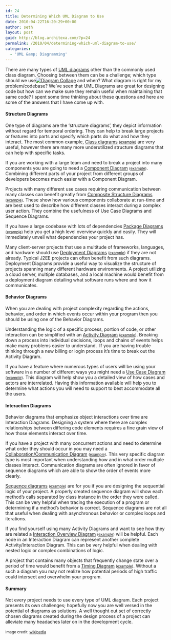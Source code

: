 ```yaml
---
id: 24
title: Determining Which UML Diagram to Use
date: 2010-04-22T16:20:29+00:00
author: seth
layout: post
guid: http://blog.architexa.com/?p=24
permalink: /2010/04/determining-which-uml-diagram-to-use/
categories:
  - 'UML &amp; Diagramming'
---
```

<!--S-ButtonZ 1.1.5 Start-->

<div style="float: left; width: 42px; padding-right: 10px; margin: 0 -52px 0 0; position: relative; left: -62px; top: 8px">
</div>

<!--S-ButtonZ 1.1.5 End-->

There are many types of <a href="http://www.agilemodeling.com/essays/umlDiagrams.htm" target="_blank">UML diagrams</a> other than the commonly used class diagram. Choosing between them can be a challenge; which type should we use<a rel="wp-prettyPhoto" href="assets/uploads/2010/04/UML_Diagrams.jpg"><img class="size-medium wp-image-25 alignright" title="UML_Diagrams" src="assets/uploads/2010/04/UML_Diagrams-300x225.jpg" alt="Diagram Collage" width="300" height="225" srcset="assets/uploads/2010/04/UML_Diagrams-300x225.jpg 300w, assets/uploads/2010/04/UML_Diagrams.jpg 420w" sizes="(max-width: 300px) 100vw, 300px" /></a> and when? What diagram is right for my problem/codebase? We&#8217;ve seen that UML Diagrams are great for designing code but how can we make sure they remain useful when maintaining that same code? I spent some time thinking about these questions and here are some of the answers that I have come up with.

#### Structure Diagrams

One type of diagrams are the &#8216;structure diagrams&#8217;, they depict information without regard for temporal ordering. They can help to break large projects or features into parts and specify which parts do what and how they interact. The most common example, <a href="http://en.wikipedia.org/wiki/Class_diagram" target="_blank">Class diagrams</a> <small>(<a rel="wp-prettyPhoto" href="assets/uploads/2010/04/classUML.png">example</a>)</small> are very useful, however there are many more underutilized structure diagrams that can help with specific tasks.
  
<!--more-->

If you are working with a large team and need to break a project into many components you are going to need a <a href="http://en.wikipedia.org/wiki/Component_diagram" target="_blank">Component Diagram</a> <small>(<a rel="wp-prettyPhoto" href="assets/uploads/2010/04/Component-4.png">example</a>)</small>. Combining different parts of your project from different groups of developers becomes much easier with a Component Diagram.

Projects with many different use cases requiring communication between many classes can benefit greatly from <a href="http://en.wikipedia.org/wiki/Composite_structure_diagram" target="_blank">Composite Structure Diagrams</a> <small>(<a rel="wp-prettyPhoto" href="assets/uploads/2010/04/Composite_Structure_Diagram.png">example</a>)</small>. These show how various components collaborate at run-time and are best used to describe how different classes interact during a complex user action. They combine the usefulness of Use Case Diagrams and Sequence Diagrams.

If you have a large codebase with lots of dependencies <a href="http://en.wikipedia.org/wiki/Package_diagram" target="_blank">Package Diagrams</a> <small>(<a rel="wp-prettyPhoto" href="assets/uploads/2010/04/Package_import-1.png">example</a>)</small> help you get a high level overview quickly and easily. They will immediately unveil what dependencies your project has.

Many client-server projects that use a multitude of frameworks, languages, and hardware should use <a href="http://en.wikipedia.org/wiki/Deployment_diagram" target="_blank">Deployment Diagrams</a> <small>(<a rel="wp-prettyPhoto" href="assets/uploads/2010/04/UML_Diagramme_Deploiement.gif">example</a>)</small> if they are not already. Typical J2EE projects can often benefit from such diagrams. Deployment Diagrams provide a useful way to visualize the structure of projects spanning many different hardware environments. A project utilizing a cloud server, multiple databases, and a local machine would benefit from a deployment diagram detailing what software runs where and how it communicates.

#### Behavior Diagrams

When you are dealing with project complexity regarding the actions, behavior, and order in which events occur within your program then you should be using one of the Behavior Diagrams.

Understanding the logic of a specific process, portion of code, or other interaction can be simplified with an <a href="http://en.wikipedia.org/wiki/Activity_diagram" target="_blank">Activity Diagram</a> <small>(<a rel="wp-prettyPhoto" href="assets/uploads/2010/04/678px-Activity_Diagram_1.jpg">example</a>)</small>. Breaking down a process into individual decisions, loops and chains of events helps make many problems easier to understand.  If you are having trouble thinking through a new billing or login process it’s time to break out the Activity Diagram.

If you have a feature where numerous types of users will be using your software in a number of different ways you might need a <a href="http://en.wikipedia.org/wiki/Use_case_diagram" target="_blank">Use Case Diagram</a> <small>(<a rel="wp-prettyPhoto" href="assets/uploads/2010/04/UML_Use_Case_diagram.png">example</a>)</small>. This diagram will help show you a detailed view of how cases and actors are interrelated. Having this information available will help you to determine what actions you will need to support to best accommodate all the users.

#### Interaction Diagrams

Behavior diagrams that emphasize object interactions over time are Interaction Diagrams. Designing a system where there are complex relationships between differing code elements requires a fine grain view of how those elements interact over time.

If you have a project with many concurrent actions and need to determine what order they should occur in you may need a <a href="http://en.wikipedia.org/wiki/Communication_diagram" target="_blank">Collaboration/Communication Diagram</a> <small>(<a rel="wp-prettyPhoto" href="assets/uploads/2010/04/Kommunikations_diagramm-5.png">example</a>)</small>. This very specific diagram type is most important when understanding how and in what order multiple classes interact. Communication diagrams are often ignored in favor of sequence diagrams which are able to show the order of events more clearly.

<a href="http://en.wikipedia.org/wiki/Sequence_diagram" target="_blank">Sequence diagrams</a> <small>(<a rel="wp-prettyPhoto" href="assets/uploads/2010/04/Restaurant-UML-SEQ.gif">example</a>)</small> are for you if you are designing the sequential logic of your project. A properly created sequence diagram will show each method’s calls separated by class instance in the order they were called. This can be very helpful when tracing the execution of a program or determining if a method’s behavior is correct. Sequence diagrams are not all that useful when dealing with asynchronous behavior or complex loops and iterations.

If you find yourself using many Activity Diagrams and want to see how they are related a <a href="http://en.wikipedia.org/wiki/Interaction_overview_diagram" target="_blank">Interaction Overview Diagram</a> <small>(<a rel="wp-prettyPhoto" href="assets/uploads/2010/04/interactionUML-1.png">example</a>)</small> will be helpful. Each node in an Interaction Diagram can represent another complete Activity/Interaction Diagram. This can be very helpful when dealing with nested logic or complex combinations of logic.

A project that contains many objects that frequently change state over a period of time would benefit from a <a href="http://en.wikipedia.org/wiki/Timing_diagram_(Unified_Modeling_Language)" target="_blank">Timing Diagram</a> <small>(<a rel="wp-prettyPhoto" href="assets/uploads/2010/04/example-of-a-timing-diagram.png">example</a>)</small>. Without a such a diagram you may not realize how potential periods of high traffic could intersect and overwhelm your program.

#### Summary

Not every project needs to use every type of UML diagram. Each project presents its own challenges; hopefully now you are well versed in the potential of diagrams as solutions. A well thought out set of correctly chosen diagrams created during the design process of a project can alleviate many headaches later on in the development cycle.

<small>Image credit: <a href="http://en.wikipedia.org/wiki/File:UML_Diagrams.jpg" target="_blank">wikipedia</a></small>

<div style="clear:both;">
  &nbsp;
</div>